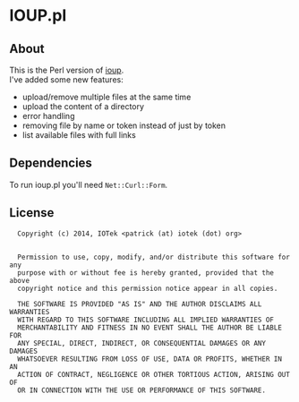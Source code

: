 IOUP.pl
======

About
-----
This is the Perl version of [ioup](https://github.com/deadcat64/ioup). <br>
I've added some new features:
* upload/remove multiple files at the same time
* upload the content of a directory
* error handling
* removing file by name or token instead of just by token
* list available files with full links

Dependencies
------------
To run ioup.pl you'll need `Net::Curl::Form`.

License
-------
      Copyright (c) 2014, IOTek <patrick (at) iotek (dot) org>


      Permission to use, copy, modify, and/or distribute this software for any
      purpose with or without fee is hereby granted, provided that the above
      copyright notice and this permission notice appear in all copies.

      THE SOFTWARE IS PROVIDED "AS IS" AND THE AUTHOR DISCLAIMS ALL WARRANTIES
      WITH REGARD TO THIS SOFTWARE INCLUDING ALL IMPLIED WARRANTIES OF
      MERCHANTABILITY AND FITNESS IN NO EVENT SHALL THE AUTHOR BE LIABLE FOR
      ANY SPECIAL, DIRECT, INDIRECT, OR CONSEQUENTIAL DAMAGES OR ANY DAMAGES
      WHATSOEVER RESULTING FROM LOSS OF USE, DATA OR PROFITS, WHETHER IN AN
      ACTION OF CONTRACT, NEGLIGENCE OR OTHER TORTIOUS ACTION, ARISING OUT OF
      OR IN CONNECTION WITH THE USE OR PERFORMANCE OF THIS SOFTWARE.


